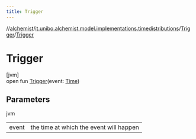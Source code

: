 ```yaml
---
title: Trigger
---
```

//[alchemist](../../../index.html)/[it.unibo.alchemist.model.implementations.timedistributions](../index.html)/[Trigger](index.html)/[Trigger](-trigger.html)



# Trigger



[jvm]\
open fun [Trigger](-trigger.html)(event: [Time](../../it.unibo.alchemist.model.interfaces/-time/index.html))



## Parameters


jvm

| | |
|---|---|
| event | the time at which the event will happen |




